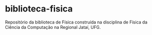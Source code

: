 # biblioteca-fisica
Repositório da biblioteca de Física construída na disciplina de Física da Ciência da Computação na Regional Jataí, UFG.
